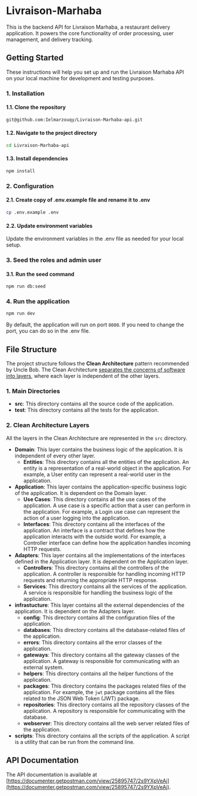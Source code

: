 # Livraison-Marhaba

This is the backend API for Livraison Marhaba, a restaurant delivery application. It powers the core functionality of order processing, user management, and delivery tracking.

## Getting Started

These instructions will help you set up and run the Livraison Marhaba API on your local machine for development and testing purposes.

### 1. Installation

#### 1.1. Clone the repository

```sh
git@github.com:Ielmarzouqy/Livraison-Marhaba-api.git
```

#### 1.2. Navigate to the project directory

```sh
cd Livraison-Marhaba-api
```

#### 1.3. Install dependencies

```sh
npm install
```

### 2. Configuration

#### 2.1. Create copy of .env.example file and rename it to .env

```sh
cp .env.example .env
```

#### 2.2. Update environment variables

Update the environment variables in the .env file as needed for your local setup.

### 3. Seed the roles and admin user

#### 3.1. Run the seed command

```sh
npm run db:seed
```

### 4. Run the application

```sh
npm run dev
```

By default, the application will run on port `8080`. If you need to change the port, you can do so in the .env file.

## File Structure

The project structure follows the **Clean Architecture** pattern recommended by Uncle Bob. The Clean Architecture [separates the concerns of software into layers](https://blog.cleancoder.com/uncle-bob/2012/08/13/the-clean-architecture.html), where each layer is independent of the other layers.

### 1. Main Directories

- **src**: This directory contains all the source code of the application.
- **test**: This directory contains all the tests for the application.

### 2. Clean Architecture Layers

All the layers in the Clean Architecture are represented in the `src` directory.

- **Domain**: This layer contains the business logic of the application. It is independent of every other layer.
  - **Entities**: This directory contains all the entities of the application. An entity is a representation of a real-world object in the application. For example, a User entity can represent a real-world user in the application.
- **Application**: This layer contains the application-specific business logic of the application. It is dependent on the Domain layer.
  - **Use Cases**: This directory contains all the use cases of the application. A use case is a specific action that a user can perform in the application. For example, a Login use case can represent the action of a user logging into the application.
  - **Interfaces**: This directory contains all the interfaces of the application. An interface is a contract that defines how the application interacts with the outside world. For example, a Controller interface can define how the application handles incoming HTTP requests.
- **Adapters**: This layer contains all the implementations of the interfaces defined in the Application layer. It is dependent on the Application layer.
  - **Controllers**: This directory contains all the controllers of the application. A controller is responsible for handling incoming HTTP requests and returning the appropriate HTTP response.
  - **Services**: This directory contains all the services of the application. A service is responsible for handling the business logic of the application.
- **infrastucture**: This layer contains all the external dependencies of the application. It is dependent on the Adapters layer.
  - **config**: This directory contains all the configuration files of the application.
  - **databases**: This directory contains all the database-related files of the application.
  - **errors**: This directory contains all the error classes of the application.
  - **gateways**: This directory contains all the gateway classes of the application. A gateway is responsible for communicating with an external system.
  - **helpers**: This directory contains all the helper functions of the application.
  - **packages**: This directory contains the packages related files of the application. For example, the `jwt` package contains all the files related to the JSON Web Token (JWT) package.
  - **repositories**: This directory contains all the repository classes of the application. A repository is responsible for communicating with the database.
  - **webserver**: This directory contains all the web server related files of the application.
- **scripts**: This directory contains all the scripts of the application. A script is a utility that can be run from the command line.

## API Documentation

The API documentation is available at [https://documenter.getpostman.com/view/25895747/2s9YXpVeAj](https://documenter.getpostman.com/view/25895747/2s9YXpVeAj).
